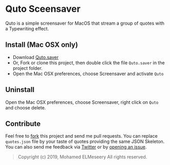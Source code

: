 Quto Sceensaver
====================

Quto is a simple screensaver for MacOS that stream a group of quotes with a Typewriting effect. 


## Install (Mac OSX only)

* Download [Quto.saver](https://github.com/Meseery2/Quto/releases/download/v0.0.1/Quto.saver.zip)
* Or, Fork or clone this project, then double click the file `Quto.saver` in the project folder.
* Open the Mac OSX preferences, choose Screensaver and activate `Quto`

## Uninstall

Open the Mac OSX preferences, choose Screensaver, right click on `Quto` and choose delete.

## Contribute
Feel free to [fork](https://github.com/Meseery2/Quto/fork) this project and send me pull requests. You can replace `quotes.json` file by your taste of quotes providing the same JSON Skeleton.
You can also send me feedback via [Twitter](https://twitter.com/_Meseery) or by [opening an issue](https://github.com/Meseery2/Quto/issues).


<blockquote>
Copyright (c) 2019, Mohamed ELMeseery
All rights reserved.
</blockquote>

